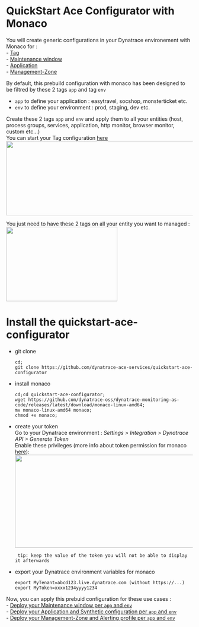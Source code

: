 # QuickStart Ace Configurator with Monaco

You will create generic configurations in your Dynatrace environement with Monaco for :   
      - [Tag](/Tag)  
      - [Maintenance window](/Maintenance-Window)  
      - [Application](/Application)  
      - [Management-Zone](/Management-Zone)  

By default, this prebuild configuration with monaco has been designed to be filtred by these 2 tags `app` and tag `env` 
   - `app` to define your application : easytravel, socshop, monsterticket etc.  
   - `env` to define your environment : prod, staging, dev etc. 
    
Create these 2 tags `app` and `env` and apply them to all your entities (host, process groups, services, application, http monitor, browser monitor, custom etc...)  
You can start your Tag configuration [here](/Tag)  
    <img src="https://user-images.githubusercontent.com/40337213/119023814-af310d00-b9a2-11eb-8fe8-e83b6b53fc4e.png" width="600" height="200">

You just need to have these 2 tags on all your entity you want to managed :  
<img src="https://user-images.githubusercontent.com/40337213/119873392-c8970380-bf24-11eb-9716-acf50d1cbe09.png" width="300" height="200">


# Install the quickstart-ace-configurator

- git clone 
      
      cd;
      git clone https://github.com/dynatrace-ace-services/quickstart-ace-configurator

- install monaco

      cd;cd quickstart-ace-configurator;
      wget https://github.com/dynatrace-oss/dynatrace-monitoring-as-code/releases/latest/download/monaco-linux-amd64;
      mv monaco-linux-amd64 monaco;
      chmod +x monaco;
    
- create your token   
Go to your Dynatrace environment :  _Settings > Integration > Dynatrace API > Generate Token_   
Enable these privileges (more info about token permission for monaco [here](https://github.com/dynatrace-oss/dynatrace-monitoring-as-code#supported-configuration-types-and-token-permissions)):  
    <img src="https://user-images.githubusercontent.com/40337213/115966397-aed15d80-a52d-11eb-8156-a278b8f9a489.png" width="700" height="250">

       tip: keep the value of the token you will not be able to display it afterwards 

-  export your Dynatrace environment variables for monaco 

       export MyTenant=abcd123.live.dynatrace.com (without https://...)
       export MyToken=xxxx1234yyyy1234


Now, you can apply this prebuid configuration for these use cases :    
      - [Deploy your Maintenance window  per `app` and `env`](/Maintenance-Window)  
      - [Deploy your Application and Synthetic configuration per `app` and `env`](/Application)  
      - [Deploy your Management-Zone and Alerting profile  per `app` and `env`](/Management-Zone)  


